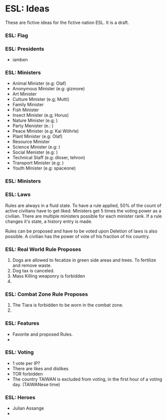 # ESL: Ideas

These are fictive ideas for the fictive nation ESL.
It is a draft.


### ESL: Flag



### ESL: Presidents

- iamben


### ESL: Ministers

- Animal Minister (e.g: Olaf)
- Anonymous Minister (e.g: gizmore)
- Art Minister
- Culture Minister (e.g; Mutti)
- Family Minister
- Fish Minister
- Insect Minister (e.g; Horus)
- Nature Minister (e.g; )
- Party Menister (e.: )
- Peace Minister (e.g: Kai Wöhrle)
- Plant Minister (e.g: Olaf)
- Resource Minister
- Science Minister (e.g: )
- Social Menister (e.g: )
- Technical Staff (e.g: dloser, tehron)
- Transport Minister (e.g: )
- Youth Minister (e.g: spaceone)


### ESL: Ministers




### ESL: Laws

Rules are always in a fluid state.
To have a rule applied, 50% of the count of active civilians have to get liked.
Ministers get 5 times the voting power as a civilian.
There are multiple ministers possible for each minister rank.
If a rule changes it's state, a history entry is made.


Rules can be proposed and have to be voted upon
Deletion of laws is also possible.
A civilian has the power of vote of his fraction of his country.


### ESL: Real World Rule Proposes

1) Dogs are allowed to fecatize in green side areas and trees.
To fertilize and remove waste.
2) Dog tax is canceled.
3) Mass Killing weaponry is forbidden
4) 

### ESL: Combat Zone Rule Proposes

1) The Tiara is forbidden to be worn in the combat zone.
2) 


### ESL: Features

- Favorite and proposed Rules.
- 

### ESL: Voting

- 1 vote per IP?
- There are likes and dislikes
- TOR forbidden
- The country TAIWAN is excluded from voting, in the first hour of a voting day. (TAIWANese time)


### ESL: Heroes

- Julian Assange
- 

